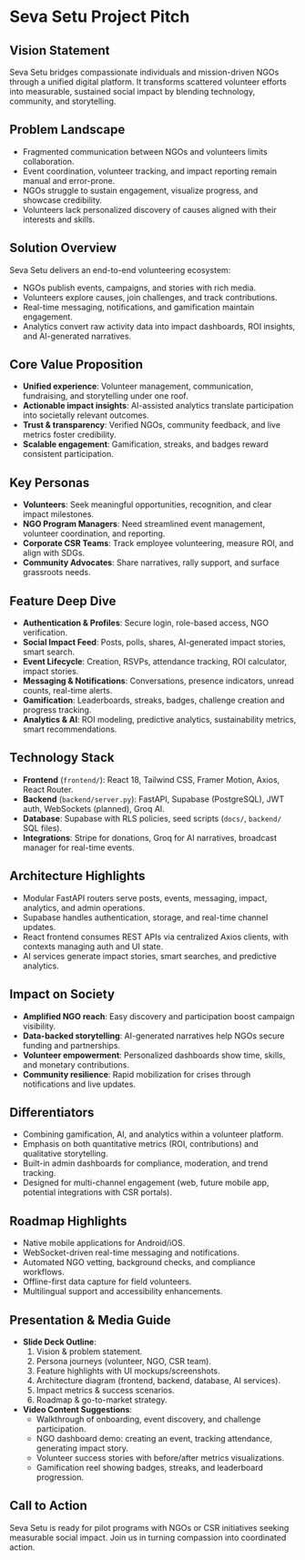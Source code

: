 # Seva Setu Project Pitch

## Vision Statement
Seva Setu bridges compassionate individuals and mission-driven NGOs through a unified digital platform. It transforms scattered volunteer efforts into measurable, sustained social impact by blending technology, community, and storytelling.

## Problem Landscape
- Fragmented communication between NGOs and volunteers limits collaboration.
- Event coordination, volunteer tracking, and impact reporting remain manual and error-prone.
- NGOs struggle to sustain engagement, visualize progress, and showcase credibility.
- Volunteers lack personalized discovery of causes aligned with their interests and skills.

## Solution Overview
Seva Setu delivers an end-to-end volunteering ecosystem:
- NGOs publish events, campaigns, and stories with rich media.
- Volunteers explore causes, join challenges, and track contributions.
- Real-time messaging, notifications, and gamification maintain engagement.
- Analytics convert raw activity data into impact dashboards, ROI insights, and AI-generated narratives.

## Core Value Proposition
- **Unified experience**: Volunteer management, communication, fundraising, and storytelling under one roof.
- **Actionable impact insights**: AI-assisted analytics translate participation into societally relevant outcomes.
- **Trust & transparency**: Verified NGOs, community feedback, and live metrics foster credibility.
- **Scalable engagement**: Gamification, streaks, and badges reward consistent participation.

## Key Personas
- **Volunteers**: Seek meaningful opportunities, recognition, and clear impact milestones.
- **NGO Program Managers**: Need streamlined event management, volunteer coordination, and reporting.
- **Corporate CSR Teams**: Track employee volunteering, measure ROI, and align with SDGs.
- **Community Advocates**: Share narratives, rally support, and surface grassroots needs.

## Feature Deep Dive
- **Authentication & Profiles**: Secure login, role-based access, NGO verification.
- **Social Impact Feed**: Posts, polls, shares, AI-generated impact stories, smart search.
- **Event Lifecycle**: Creation, RSVPs, attendance tracking, ROI calculator, impact stories.
- **Messaging & Notifications**: Conversations, presence indicators, unread counts, real-time alerts.
- **Gamification**: Leaderboards, streaks, badges, challenge creation and progress tracking.
- **Analytics & AI**: ROI modeling, predictive analytics, sustainability metrics, smart recommendations.

## Technology Stack
- **Frontend** (`frontend/`): React 18, Tailwind CSS, Framer Motion, Axios, React Router.
- **Backend** (`backend/server.py`): FastAPI, Supabase (PostgreSQL), JWT auth, WebSockets (planned), Groq AI.
- **Database**: Supabase with RLS policies, seed scripts (`docs/`, `backend/` SQL files).
- **Integrations**: Stripe for donations, Groq for AI narratives, broadcast manager for real-time events.

## Architecture Highlights
- Modular FastAPI routers serve posts, events, messaging, impact, analytics, and admin operations.
- Supabase handles authentication, storage, and real-time channel updates.
- React frontend consumes REST APIs via centralized Axios clients, with contexts managing auth and UI state.
- AI services generate impact stories, smart searches, and predictive analytics.

## Impact on Society
- **Amplified NGO reach**: Easy discovery and participation boost campaign visibility.
- **Data-backed storytelling**: AI-generated narratives help NGOs secure funding and partnerships.
- **Volunteer empowerment**: Personalized dashboards show time, skills, and monetary contributions.
- **Community resilience**: Rapid mobilization for crises through notifications and live updates.

## Differentiators
- Combining gamification, AI, and analytics within a volunteer platform.
- Emphasis on both quantitative metrics (ROI, contributions) and qualitative storytelling.
- Built-in admin dashboards for compliance, moderation, and trend tracking.
- Designed for multi-channel engagement (web, future mobile app, potential integrations with CSR portals).

## Roadmap Highlights
- Native mobile applications for Android/iOS.
- WebSocket-driven real-time messaging and notifications.
- Automated NGO vetting, background checks, and compliance workflows.
- Offline-first data capture for field volunteers.
- Multilingual support and accessibility enhancements.

## Presentation & Media Guide
- **Slide Deck Outline**:
  1. Vision & problem statement.
  2. Persona journeys (volunteer, NGO, CSR team).
  3. Feature highlights with UI mockups/screenshots.
  4. Architecture diagram (frontend, backend, database, AI services).
  5. Impact metrics & success scenarios.
  6. Roadmap & go-to-market strategy.
- **Video Content Suggestions**:
  - Walkthrough of onboarding, event discovery, and challenge participation.
  - NGO dashboard demo: creating an event, tracking attendance, generating impact story.
  - Volunteer success stories with before/after metrics visualizations.
  - Gamification reel showing badges, streaks, and leaderboard progression.

## Call to Action
Seva Setu is ready for pilot programs with NGOs or CSR initiatives seeking measurable social impact. Join us in turning compassion into coordinated action.
